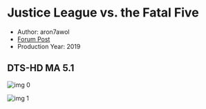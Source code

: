 # Justice League vs. the Fatal Five

* Author: aron7awol
* [Forum Post](https://www.avsforum.com/threads/bass-eq-for-filtered-movies.2995212/post-57887334)
* Production Year: 2019

## DTS-HD MA 5.1

![img 0](https://i.imgur.com/knK6hWJ.jpg)

![img 1](https://i.imgur.com/94UokPM.jpg)

